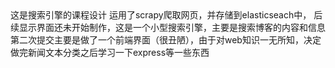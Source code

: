 <!--
 * @Author: Your Name you@example.com
 * @Date: 2022-11-25 10:04:15
 * @LastEditors: Your Name you@example.com
 * @LastEditTime: 2022-11-26 20:28:57
 * @FilePath: \undefinedc:\Users\86150\Desktop\BlogSearch\README.md
 * @Description: 这是默认设置,请设置`customMade`, 打开koroFileHeader查看配置 进行设置: https://github.com/OBKoro1/koro1FileHeader/wiki/%E9%85%8D%E7%BD%AE
--!>
这是搜索引擎的课程设计
运用了scrapy爬取网页，并存储到elasticseach中，
后续显示界面还未开始制作，这是一个小型搜索引擎，主要是搜索博客的内容和信息
第二次提交主要是做了一个前端界面（很丑陋），由于对web知识一无所知，决定做完新闻文本分类之后学习一下express等一些东西
